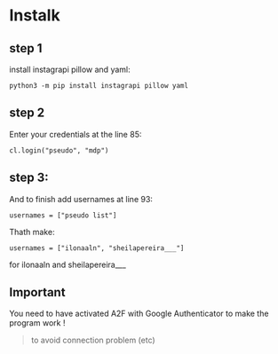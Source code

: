# Instalk

## step 1
install instagrapi pillow and yaml:
```
python3 -m pip install instagrapi pillow yaml
```

## step 2
Enter your credentials at the line 85:
```
cl.login("pseudo", "mdp")
```

## step 3:
And to finish add usernames at line 93:
```
usernames = ["pseudo list"]
```
Thath make: 
```
usernames = ["ilonaaln", "sheilapereira___"]
```
for ilonaaln and sheilapereira___

## Important
You need to have activated A2F with Google Authenticator to make the program work !
> to avoid connection problem (etc)
